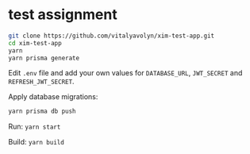 # test assignment

```bash
git clone https://github.com/vitalyavolyn/xim-test-app.git
cd xim-test-app
yarn
yarn prisma generate
```

Edit `.env` file and add your own values for `DATABASE_URL`, `JWT_SECRET` and `REFRESH_JWT_SECRET`.

Apply database migrations:

```bash
yarn prisma db push
```

Run: `yarn start`

Build: `yarn build`
